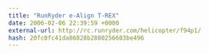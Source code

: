 ```yaml
---
title: "RunRyder e-Align T-REX"
date: 2006-02-06 22:39:59 +0000
external-url: http://rc.runryder.com/helicopter/f94p1/
hash: 20fc0fc41da86828b2880256603be496
---
```



